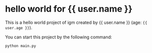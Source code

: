 # hello world for {{ user.name }}

This is a hello world project of igm created by {{ user.name }} (age: `{{ user.age }}`).

You can start this project by the following command:

```python
python main.py
```
